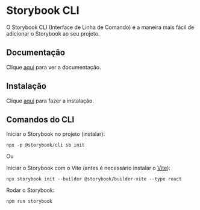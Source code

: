 # Storybook CLI

O Storybook CLI (Interface de Linha de Comando) é a maneira mais fácil de adicionar o Storybook ao seu projeto.

## Documentação

Clique [aqui](https://github.com/storybookjs/storybook) para ver a documentação.

## Instalação

Clique [aqui](https://www.npmjs.com/package/@storybook/cli) para fazer a instalação.

## Comandos do CLI

Iniciar o Storybook no projeto (instalar):

```
npx -p @storybook/cli sb init
```

Ou

Iniciar o Storybook com o Vite (antes é necessário instalar o [Vite](vite.md)):

```
npx storybook init --builder @storybook/builder-vite --type react
```

Rodar o Storybook:

```
npm run storybook
```